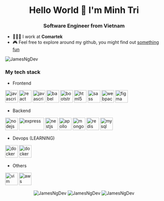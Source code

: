 <h1 align="center">Hello World 👋 I'm Minh Tri</h1>
<h3 align="center">Software Engineer from Vietnam </h3>

- 👨🏻‍💻 I work at **Comartek**
- 🎮 Feel free to explore around my github, you might find out [something fun](https://github.com/JamesNgDev?tab=repositories)


<p align="left">
  <img align="center" src="https://github-readme-stats.calvinchankf.vercel.app/api?username=JamesNgDev&show_icons=true" alt="JamesNgDev" />
</p>

### My tech stack

- Frontend
<p align="left">
  <img src="https://www.vectorlogo.zone/logos/typescriptlang/typescriptlang-icon.svg" alt="javascript" width="40" height="40"/> 
  <img src="https://www.vectorlogo.zone/logos/reactjs/reactjs-icon.svg" alt="react" width="40" height="40"/> 
  <img src="https://www.vectorlogo.zone/logos/graphql/graphql-icon.svg" alt="javascript" width="40" height="40"/> 
  <img src="https://www.vectorlogo.zone/logos/babeljs/babeljs-icon.svg" alt="babel" width="40" height="40"/> 
  <img src="https://www.vectorlogo.zone/logos/getbootstrap/getbootstrap-icon.svg" alt="bootstrap" width="40" height="40"/> 
  <img src="https://www.vectorlogo.zone/logos/w3_html5/w3_html5-icon.svg" alt="html5" width="40" height="40"/> 
  <img src="https://www.vectorlogo.zone/logos/sass-lang/sass-lang-icon.svg" alt="sass" width="40" height="40"/> 
  <img src="https://www.vectorlogo.zone/logos/js_webpack/js_webpack-icon.svg" alt="webpack" width="40" height="40"/>
  <img src="https://www.vectorlogo.zone/logos/figma/figma-icon.svg" alt="figma" width="40" height="40"/> 
</p>

- Backend
<p align="left">
  <img src="https://www.vectorlogo.zone/logos/nodejs/nodejs-icon.svg" alt="nodejs" width="40" height="40"/> 
  <img src="https://www.vectorlogo.zone/logos/expressjs/expressjs-ar21.svg" alt="express" width="80" height="40"/> 
  <img src="https://www.vectorlogo.zone/logos/nestjs/nestjs-icon.svg" alt="nestjs" width="40" height="40"/> 
  <img src="https://www.vectorlogo.zone/logos/apollographql/apollographql-icon.svg" alt="apollo" width="40" height="40"/> 
  <img src="https://www.vectorlogo.zone/logos/mongodb/mongodb-icon.svg" alt="mongodb" width="40" height="40"/> 
  <img src="https://www.vectorlogo.zone/logos/redis/redis-icon.svg" alt="redis" width="40" height="40"/> 
  <img src="https://www.vectorlogo.zone/logos/mysql/mysql-icon.svg" alt="mysql" width="40" height="40"/> 
</p>

- Devops (LEARNING)
<p align="left">
  <img src="https://www.vectorlogo.zone/logos/docker/docker-icon.svg" alt="docker" width="40" height="40"/>
  <img src="https://www.vectorlogo.zone/logos/kubernetes/kubernetes-icon.svg" alt="docker" width="40" height="40"/>
</p>

- Others
<p align="left">
  <img src="https://www.vectorlogo.zone/logos/vim/vim-icon.svg" alt="vim" width="40" height="40"/>
  <img src="https://www.vectorlogo.zone/logos/amazon_aws/amazon_aws-icon.svg" alt="aws" width="40" height="40"/>
</p>


<p align="center">
  <img src="https://komarev.com/ghpvc/?username=JamesNgDev" alt="JamesNgDev" />
  <img src="https://badges.pufler.dev/years/JamesNgDev" alt="JamesNgDev" />
  <img src="https://badges.pufler.dev/commits/monthly/JamesNgDev" alt="JamesNgDev" />
</p>
